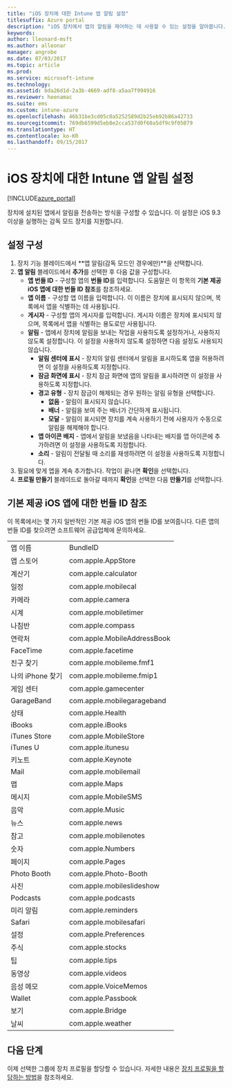 ```yaml
---
title: "iOS 장치에 대한 Intune 앱 알림 설정"
titlesuffix: Azure portal
description: "iOS 장치에서 앱의 알림을 제어하는 데 사용할 수 있는 설정을 알아봅니다.\""
keywords: 
author: lleonard-msft
ms.author: alleonar
manager: angrobe
ms.date: 07/03/2017
ms.topic: article
ms.prod: 
ms.service: microsoft-intune
ms.technology: 
ms.assetid: bda26d1d-2a3b-4669-adf8-a5aa7f994916
ms.reviewer: heenamac
ms.suite: ems
ms.custom: intune-azure
ms.openlocfilehash: 46b31be3cd05c0a5252589d2b25eb92b86a42733
ms.sourcegitcommit: 769db6599d5eb0e2cca537d0f60a5df9c9f05079
ms.translationtype: HT
ms.contentlocale: ko-KR
ms.lasthandoff: 09/15/2017
---
```

# <a name="intune-app-notifications-settings-for-ios-devices"></a>iOS 장치에 대한 Intune 앱 알림 설정

[!INCLUDE[azure_portal](./includes/azure_portal.md)]

장치에 설치된 앱에서 알림을 전송하는 방식을 구성할 수 있습니다. 이 설정은 iOS 9.3 이상을 실행하는 감독 모드 장치를 지원합니다.

## <a name="configure-settings"></a>설정 구성

1. 장치 기능 블레이드에서 **앱 알림(감독 모드인 경우에만)**을 선택합니다.
2. **앱 알림** 블레이드에서 **추가**를 선택한 후 다음 값을 구성합니다.
    - **앱 번들 ID** - 구성할 앱의 **번들 ID**를 입력합니다. 도움말은 이 항목의 **기본 제공 iOS 앱에 대한 번들 ID 참조**를 참조하세요.
    - **앱 이름** - 구성할 앱 이름을 입력합니다. 이 이름은 장치에 표시되지 않으며, 목록에서 앱을 식별하는 데 사용됩니다.
    - **게시자** - 구성할 앱의 게시자를 입력합니다. 게시자 이름은 장치에 표시되지 않으며, 목록에서 앱을 식별하는 용도로만 사용됩니다.
    - **알림** - 앱에서 장치에 알림을 보내는 작업을 사용하도록 설정하거나, 사용하지 않도록 설정합니다. 이 설정을 사용하지 않도록 설정하면 다음 설정도 사용되지 않습니다.
        - **알림 센터에 표시** - 장치의 알림 센터에서 알림을 표시하도록 앱을 허용하려면 이 설정을 사용하도록 지정합니다.
        - **잠금 화면에 표시** - 장치 잠금 화면에 앱의 알림을 표시하려면 이 설정을 사용하도록 지정합니다.
        - **경고 유형** - 장치 잠금이 해제되는 경우 원하는 알림 유형을 선택합니다.
            - **없음** - 알림이 표시되지 않습니다.
            - **배너** - 알림을 보여 주는 배너가 간단하게 표시됩니다.
            - **모달** - 알림이 표시되면 장치를 계속 사용하기 전에 사용자가 수동으로 알림을 해제해야 합니다.
        - **앱 아이콘 배지** - 앱에서 알림을 보냈음을 나타내는 배지를 앱 아이콘에 추가하려면 이 설정을 사용하도록 지정합니다.
        - **소리** - 알림이 전달될 때 소리를 재생하려면 이 설정을 사용하도록 지정합니다.
3. 필요에 맞게 앱을 계속 추가합니다. 작업이 끝나면 **확인**을 선택합니다.
4. **프로필 만들기** 블레이드로 돌아갈 때까지 **확인**을 선택한 다음 **만들기**를 선택합니다. 


## <a name="bundle-id-reference-for-built-in-ios-apps"></a>기본 제공 iOS 앱에 대한 번들 ID 참조

이 목록에서는 몇 가지 일반적인 기본 제공 iOS 앱의 번들 ID를 보여줍니다. 다른 앱의 번들 ID를 찾으려면 소프트웨어 공급업체에 문의하세요. 

|||
|-|-|
|앱 이름|BundleID|
|앱 스토어|com.apple.AppStore|
|계산기|com.apple.calculator|
|일정|com.apple.mobilecal|
|카메라|com.apple.camera|
|시계|com.apple.mobiletimer|
|나침반|com.apple.compass|
|연락처|com.apple.MobileAddressBook|
|FaceTime|com.apple.facetime|
|친구 찾기|com.apple.mobileme.fmf1|
|나의 iPhone 찾기|com.apple.mobileme.fmip1|
|게임 센터|com.apple.gamecenter|
|GarageBand|com.apple.mobilegarageband|
|상태|com.apple.Health|
|iBooks|com.apple.iBooks|
|iTunes Store|com.apple.MobileStore|
|iTunes U|com.apple.itunesu|
|키노트|com.apple.Keynote|
|Mail|com.apple.mobilemail|
|맵|com.apple.Maps|
|메시지|com.apple.MobileSMS|
|음악|com.apple.Music|
|뉴스|com.apple.news|
|참고|com.apple.mobilenotes|
|숫자|com.apple.Numbers|
|페이지|com.apple.Pages|
|Photo Booth|com.apple.Photo-Booth|
|사진|com.apple.mobileslideshow|
|Podcasts|com.apple.podcasts|
|미리 알림|com.apple.reminders|
|Safari|com.apple.mobilesafari|
|설정|com.apple.Preferences|
|주식|com.apple.stocks|
|팁|com.apple.tips|
|동영상|com.apple.videos|
|음성 메모|com.apple.VoiceMemos|
|Wallet|com.apple.Passbook|
|보기|com.apple.Bridge|
|날씨|com.apple.weather|

## <a name="next-steps"></a>다음 단계

이제 선택한 그룹에 장치 프로필을 할당할 수 있습니다. 자세한 내용은 [장치 프로필을 할당하는 방법](device-profile-assign.md)을 참조하세요.
